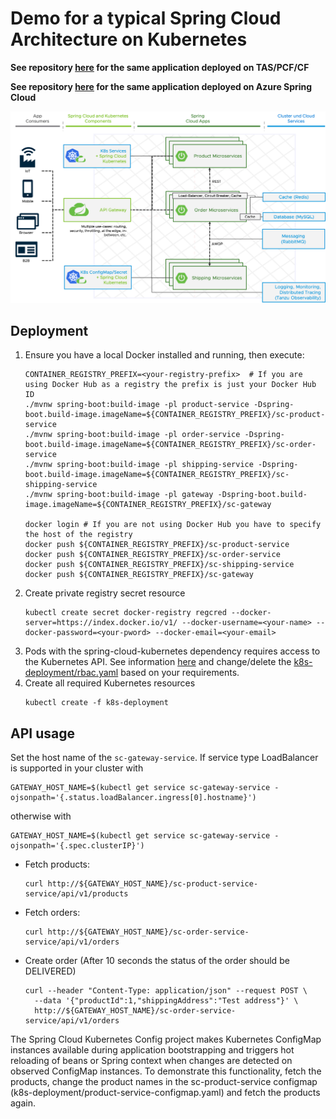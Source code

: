 # Demo for a typical Spring Cloud Architecture on Kubernetes

**See repository [here](https://github.com/tsalm-pivotal/spring-cloud-demo) for the same application deployed on TAS/PCF/CF**

**See repository [here](https://github.com/tsalm-pivotal/spring-cloud-demo-asc) for the same application deployed on Azure Spring Cloud**

![](architecture.png)

## Deployment

1. Ensure you have a local Docker installed and running, then execute:
   ```
   CONTAINER_REGISTRY_PREFIX=<your-registry-prefix>  # If you are using Docker Hub as a registry the prefix is just your Docker Hub ID
   ./mvnw spring-boot:build-image -pl product-service -Dspring-boot.build-image.imageName=${CONTAINER_REGISTRY_PREFIX}/sc-product-service
   ./mvnw spring-boot:build-image -pl order-service -Dspring-boot.build-image.imageName=${CONTAINER_REGISTRY_PREFIX}/sc-order-service
   ./mvnw spring-boot:build-image -pl shipping-service -Dspring-boot.build-image.imageName=${CONTAINER_REGISTRY_PREFIX}/sc-shipping-service
   ./mvnw spring-boot:build-image -pl gateway -Dspring-boot.build-image.imageName=${CONTAINER_REGISTRY_PREFIX}/sc-gateway

   docker login # If you are not using Docker Hub you have to specify the host of the registry 
   docker push ${CONTAINER_REGISTRY_PREFIX}/sc-product-service
   docker push ${CONTAINER_REGISTRY_PREFIX}/sc-order-service
   docker push ${CONTAINER_REGISTRY_PREFIX}/sc-shipping-service
   docker push ${CONTAINER_REGISTRY_PREFIX}/sc-gateway
   ```
2. Create private registry secret resource
   ```
   kubectl create secret docker-registry regcred --docker-server=https://index.docker.io/v1/ --docker-username=<your-name> --docker-password=<your-pword> --docker-email=<your-email>
   ```
3. Pods with the spring-cloud-kubernetes dependency requires access to the Kubernetes API. 
   See information [here](https://docs.spring.io/spring-cloud-kubernetes/docs/current/reference/html/#service-account) and change/delete the [k8s-deployment/rbac.yaml](k8s-deployment/rbac.yaml) based on your requirements.       
4. Create all required Kubernetes resources
    ```
    kubectl create -f k8s-deployment
    ```

## API usage 

Set the host name of the `sc-gateway-service`. If service type LoadBalancer is supported in your cluster with
```
GATEWAY_HOST_NAME=$(kubectl get service sc-gateway-service -ojsonpath='{.status.loadBalancer.ingress[0].hostname}')
```
otherwise with 
```
GATEWAY_HOST_NAME=$(kubectl get service sc-gateway-service -ojsonpath='{.spec.clusterIP}')
```
 
- Fetch products:
	```
	curl http://${GATEWAY_HOST_NAME}/sc-product-service-service/api/v1/products
	```
- Fetch orders:
	```
	curl http://${GATEWAY_HOST_NAME}/sc-order-service-service/api/v1/orders
	```
- Create order (After 10 seconds the status of the order should be DELIVERED)
	```
	curl --header "Content-Type: application/json" --request POST \
	  --data '{"productId":1,"shippingAddress":"Test address"}' \
	  http://${GATEWAY_HOST_NAME}/sc-order-service-service/api/v1/orders
	```
 
The Spring Cloud Kubernetes Config project makes Kubernetes ConfigMap instances available during application bootstrapping and triggers hot reloading of beans or Spring context when changes are detected on observed ConfigMap instances.
To demonstrate this functionality, fetch the products, change the product names in the sc-product-service configmap (k8s-deployment/product-service-configmap.yaml) and fetch the products again.